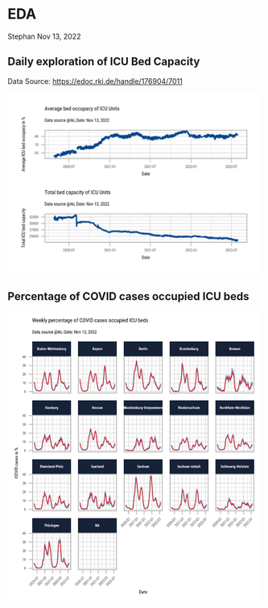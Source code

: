 EDA
================
Stephan
Nov 13, 2022

## Daily exploration of ICU Bed Capacity

Data Source: <https://edoc.rki.de/handle/176904/7011>

![](README_files/figure-gfm/unnamed-chunk-5-1.png)<!-- -->

## Percentage of COVID cases occupied ICU beds

![](README_files/figure-gfm/unnamed-chunk-6-1.png)<!-- -->
